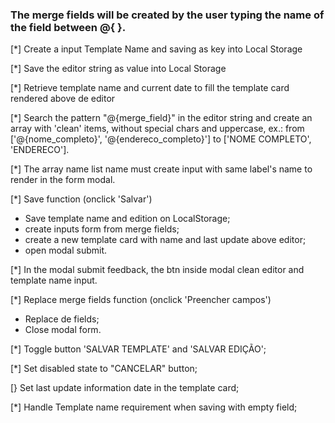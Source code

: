 ### The merge fields will be created by the user typing the name of the field between @{ }.

[*] Create a input Template Name and saving as key into Local Storage

[*] Save the editor string as value into Local Storage

[*] Retrieve template name and current date to fill the template card rendered above de editor

[*] Search the pattern "@{merge_field}" in the editor string and create an array with 'clean' items, without special chars and uppercase, ex.: from ['@{nome_completo}', '@{endereco_completo}'] to ['NOME COMPLETO', 'ENDERECO'].

[*] The array name list name must create input with same label's name to render in the form modal. 

[*] Save function (onclick 'Salvar')
  - Save template name and edition on LocalStorage;
  - create inputs form from merge fields;
  - create a new template card with name and last update above editor;
  - open modal submit.

[*] In the modal submit feedback, the btn inside modal clean editor and template name input.

[*] Replace merge fields function (onclick 'Preencher campos')
  - Replace de fields;
  - Close modal form.

[*] Toggle button 'SALVAR TEMPLATE' and 'SALVAR EDIÇÃO';

[*] Set disabled state to "CANCELAR" button;

[} Set last update information date in the template card;

[*] Handle Template name requirement when saving with empty field;





